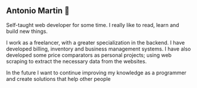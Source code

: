 ## Antonio Martin 👋


<!--
**antoniowd/antoniowd** is a ✨ _special_ ✨ repository because its `README.md` (this file) appears on your GitHub profile.

Here are some ideas to get you started:

- 🔭 I’m currently working on ...
- 🌱 I’m currently learning ...
- 👯 I’m looking to collaborate on ...
- 🤔 I’m looking for help with ...
- 💬 Ask me about ...
- 📫 How to reach me: ...
- 😄 Pronouns: ...
- ⚡ Fun fact: ...
-->


Self-taught web developer for some time. I really like to read, learn and build new things.

I work as a freelancer, with a greater specialization in the backend. I have developed billing, inventory and business management systems. I have also developed some price comparators as personal projects; using web scraping to extract the necessary data from the websites.

In the future I want to continue improving my knowledge as a programmer and create solutions that help other people
